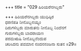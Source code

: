 +++
title = "029 ಹಿರಿಯರೆನಗಿಬ್ಬರು"

+++
ಹಿರಿಯರೆನಗಿಬ್ಬರು  ಯುಧಿಷ್ಠಿರ  
ಧರಣಿಪತಿ ನೀನೊಬ್ಬನಯ್ಯಂ  
ದಿರುಗಳಿಬ್ಬರು ಮಾರುತನು ನೀನೊಬ್ಬ ನಿಂದೆನಗೆ   
ಗುರುಗಳಿಬ್ಬರು ಬಾದರಾಯಣ  
ಪರಮಋಷಿ ನೀನೊಬ್ಬನೆಂದುಪ  
ಚರಿಸಿದನು ಪವಮಾನ ನಂದನನಂಜನಾ ಸುತನ     ॥29॥